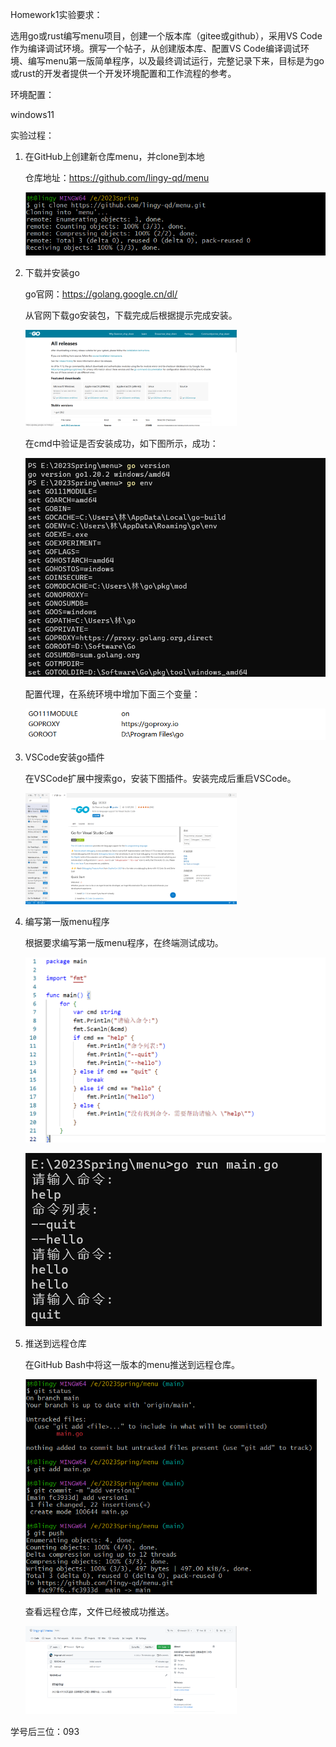 Homework1实验要求：

选用go或rust编写menu项目，创建一个版本库（gitee或github），采用VS Code作为编译调试环境。撰写一个帖子，从创建版本库、配置VS Code编译调试环境、编写menu第一版简单程序，以及最终调试运行，完整记录下来，目标是为go或rust的开发者提供一个开发环境配置和工作流程的参考。



环境配置：

windows11



实验过程：

1. 在GitHub上创建新仓库menu，并clone到本地

   仓库地址：https://github.com/lingy-qd/menu

   ![image-20230318143517873](homework1.assets/image-20230318143517873.png)

2. 下载并安装go

   go官网：https://golang.google.cn/dl/

   从官网下载go安装包，下载完成后根据提示完成安装。

   <img src="homework1.assets/image-20230318143649933.png" alt="image-20230318143649933" style="zoom: 33%;" />

   在cmd中验证是否安装成功，如下图所示，成功：

   <img src="homework1.assets/image-20230318144146798.png" alt="image-20230318144146798" style="zoom: 67%;" />

   配置代理，在系统环境中增加下面三个变量：

   ![image-20230318144429647](homework1.assets/image-20230318144429647.png)

3. VSCode安装go插件

   在VSCode扩展中搜索go，安装下图插件。安装完成后重启VSCode。

   <img src="homework1.assets/image-20230318144900211.png" alt="image-20230318144900211" style="zoom:33%;" />

4. 编写第一版menu程序

   根据要求编写第一版menu程序，在终端测试成功。

   <img src="homework1.assets/image-20230318150250390.png" alt="image-20230318150250390" style="zoom:67%;" />

   ![image-20230318145728579](homework1.assets/image-20230318145728579.png)

5. 推送到远程仓库

   在GitHub Bash中将这一版本的menu推送到远程仓库。

   <img src="homework1.assets/image-20230318150533629.png" alt="image-20230318150533629" style="zoom:67%;" />

   查看远程仓库，文件已经被成功推送。

   <img src="homework1.assets/image-20230318152103864.png" alt="image-20230318152103864" style="zoom: 33%;" />





学号后三位：093